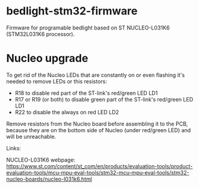 # bedlight-stm32-firmware
Firmware for programable bedlight based on ST NUCLEO-L031K6 (STM32L031K6 processor).

# Nucleo upgrade
To get rid of the Nucleo LEDs that are constantly on or even flashing it's needed to remove LEDs or this resistors:
* R18 to disable red part of the ST-link's red/green LED LD1
* R17 or R19 (or both) to disable green part of the ST-link's red/green LED LD1
* R22 to disable the always on red LED LD2

Remove resistors from the Nucleo board before assembling it to the PCB, because they are on the bottom side of Nucleo (under red/green LED) and will be unreachable.

Links:

NUCLEO-L031K6 webpage: https://www.st.com/content/st_com/en/products/evaluation-tools/product-evaluation-tools/mcu-mpu-eval-tools/stm32-mcu-mpu-eval-tools/stm32-nucleo-boards/nucleo-l031k6.html
